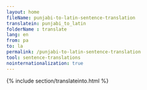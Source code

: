 ```yaml
---
layout: home
fileName: punjabi-to-latin-sentence-translation
translatein: punjabi_to_latin
folderName : translate
lang: en
from: pa
to: la
permalink: /punjabi-to-latin-sentence-translation
tool: sentence-translations
nointernationalization: true
---
```

{% include section/translateinto.html %}
